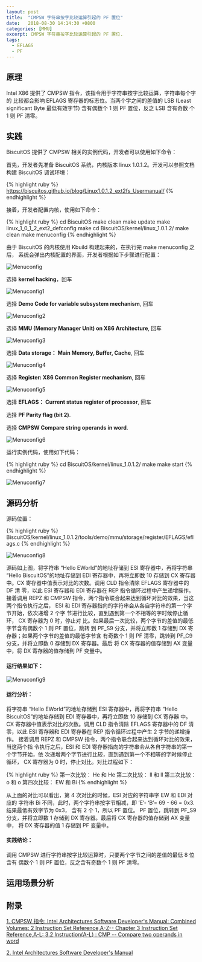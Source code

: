 ```yaml
---
layout: post
title:  "CMPSW 字符串按字比较运算引起的 PF 置位"
date:   2018-08-30 14:14:30 +0800
categories: [MMU]
excerpt: CMPSW 字符串按字比较运算引起的 PF 置位.
tags:
  - EFLAGS
  - PF
---
```


## 原理

Intel X86 提供了 CMPSW 指令，该指令用于字符串按字比较运算，字符串每个字的
比较都会影响 EFLAGS 寄存器的标志位。当两个字之间的差值的 LSB (Least 
significant Byte 最低有效字节) 含有偶数个 1 则 PF 置位，反之 LSB 含有奇数
个 1 则 PF 清零。

## 实践

BiscuitOS 提供了 CMPSW 相关的实例代码，开发者可以使用如下命令：

首先，开发者先准备 BiscuitOS 系统，内核版本 linux 1.0.1.2。开发可以参照文档
构建 BiscuitOS 调试环境：

{% highlight ruby %}
https://biscuitos.github.io/blog/Linux1.0.1.2_ext2fs_Usermanual/
{% endhighlight %}


接着，开发者配置内核，使用如下命令：

{% highlight ruby %}
cd BiscuitOS
make clean
make update
make linux_1_0_1_2_ext2_defconfig
make
cd BiscuitOS/kernel/linux_1.0.1.2/
make clean
make menuconfig
{% endhighlight %}

由于 BiscuitOS 的内核使用 Kbuild 构建起来的，在执行完 make menuconfig 之后，
系统会弹出内核配置的界面，开发者根据如下步骤进行配置：

![Menuconfig](https://raw.githubusercontent.com/EmulateSpace/PictureSet/master/BiscuitOS/kernel/MMU000003.png)

选择 **kernel hacking**，回车

![Menuconfig1](https://raw.githubusercontent.com/EmulateSpace/PictureSet/master/BiscuitOS/kernel/MMU000004.png)

选择 **Demo Code for variable subsystem mechanism**, 回车

![Menuconfig2](https://raw.githubusercontent.com/EmulateSpace/PictureSet/master/BiscuitOS/kernel/MMU000005.png)

选择 **MMU (Memory Manager Unit) on X86 Architecture**, 回车

![Menuconfig3](https://raw.githubusercontent.com/EmulateSpace/PictureSet/master/BiscuitOS/kernel/MMU000006.png)

选择 **Data storage： Main  Memory, Buffer, Cache**, 回车

![Menuconfig4](https://raw.githubusercontent.com/EmulateSpace/PictureSet/master/BiscuitOS/kernel/MMU000007.png)

选择 **Register: X86 Common Register mechanism**, 回车

![Menuconfig5](https://raw.githubusercontent.com/EmulateSpace/PictureSet/master/BiscuitOS/kernel/MMU000008.png)

选择 **EFLAGS： Current status register of processor**, 回车

选择 **PF    Parity flag (bit 2)**.

选择 **CMPSW Compare string operands in word**.

![Menuconfig6](https://raw.githubusercontent.com/EmulateSpace/PictureSet/master/BiscuitOS/kernel/MMU000188.png)

运行实例代码，使用如下代码：

{% highlight ruby %}
cd BiscuitOS/kernel/linux_1.0.1.2/
make 
make start
{% endhighlight %}

![Menuconfig7](https://raw.githubusercontent.com/EmulateSpace/PictureSet/master/BiscuitOS/kernel/MMU000124.png)

## 源码分析

源码位置：

{% highlight ruby %}
BiscuitOS/kernel/linux_1.0.1.2/tools/demo/mmu/storage/register/EFLAGS/eflags.c
{% endhighlight %}

![Menuconfig8](https://raw.githubusercontent.com/EmulateSpace/PictureSet/master/BiscuitOS/kernel/MMU000125.png)

源码如上图，将字符串 “Hello EWorld”的地址存储到 ESI 寄存器中，再将字符串 
“Hello BiscuitOS”的地址存储到 EDI 寄存器中，再将立即数 10 存储到 CX 寄存器
中。CX 寄存器中值表示对比的次数。调用 CLD 指令清除 EFLAGS 寄存器中的 DF 清
零，以此 ESI 寄存器和 EDI 寄存器在 REP 指令循环过程中产生递增操作。接着调用 
REPZ 和 CMPSW 指令，两个指令联合起来达到循环对比的效果，当这两个指令执行之后，
ESI 和 EDI 寄存器指向的字符串会从各自字符串的第一个字节开始，依次递增 2 个字
节进行比较，直到遇到第一个不相等的字时候停止循环， CX 寄存器为 0 时，停止对
比。如果最后一次比较，两个字节的差值的最低字节含有偶数个 1 则 PF 置位，跳转
到 PF_S9 分支，并将立即数 1 存储到 DX 寄存器；如果两个字节的差值的最低字节含
有奇数个 1 则 PF 清零，跳转到 PF_C9 分支，并将立即数 0 存储到 DX 寄存器。最后
将 CX 寄存器的值存储到 AX 变量中，将 DX 寄存器的值存储到 PF 变量中。

#### 运行结果如下：

![Menuconfig9](https://raw.githubusercontent.com/EmulateSpace/PictureSet/master/BiscuitOS/kernel/MMU000126.png)

#### 运行分析：

将字符串 “Hello EWorld”的地址存储到 ESI 寄存器中，再将字符串 
“Hello BiscuitOS”的地址存储到 EDI 寄存器中，再将立即数 10 存储到 CX 寄存器
中。CX 寄存器中值表示对比的次数。调用 CLD 指令清除 EFLAGS 寄存器中的 DF 清
零，以此 ESI 寄存器和 EDI 寄存器在 REP 指令循环过程中产生 2 字节的递增操作。
接着调用 REPZ 和 CMPSW 指令，两个指令联合起来达到循环对比的效果，当这两个指
令执行之后，ESI 和 EDI 寄存器指向的字符串会从各自字符串的第一个字节开始，依
次递增两个字节进行比较，直到遇到第一个不相等的字时候停止循环， CX 寄存器为 
0 时，停止对比。对比过程如下：

{% highlight ruby %}
第一次比较： He 和 He
第二次比较： ll 和 ll
第三次比较： o  和 o
第四次比较： EW 和 Bi
{% endhighlight %}

从上面的对比可以看出，第 4 次对比的时候，ESI 对应的字符串字 EW 和 EDI 对应的
字符串 Bi 不同，此时，两个字符串按字节相减，即 ‘E’- ‘B’= 69 - 66 = 0x3. 
结果最低有效字节为 0x3， 含有 2 个 1，所以 PF 置位。 PF 置位，跳转到 PF_S9 
分支，并将立即数 1 存储到 DX 寄存器。最后将 CX 寄存器的值存储到 AX 变量中，
将 DX 寄存器的值 1 存储到 PF 变量中。

#### 实践结论：

调用 CMPSW 进行字符串按字比较运算时，只要两个字节之间的差值的最低 8 位含有
偶数个 1 则 PF 置位，反之含有奇数个 1 则 PF 清零。

## 运用场景分析

## 附录

[1. CMPSW 指令: Intel Architectures Software Developer's Manual: Combined Volumes: 2 Instruction Set Reference,A-Z-- Chapter 3 Instruction Set Reference,A-L: 3.2 Instruction(A-L) : CMP -- Compare two operands in word](https://software.intel.com/en-us/articles/intel-sdm)

[2. Intel Architectures Software Developer's Manual](https://github.com/BiscuitOS/Documentation/blob/master/Datasheet/Intel-IA32_DevelopmentManual.pdf)
